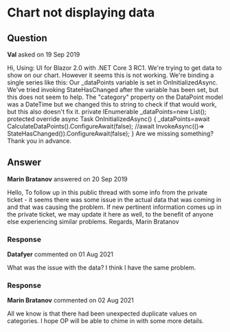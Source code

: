 # Chart not displaying data

## Question

**Val** asked on 19 Sep 2019

Hi, Using: UI for Blazor 2.0 with .NET Core 3 RC1. We're trying to get data to show on our chart. However it seems this is not working. We're binding a single series like this: <TelerikChart> <ChartSeriesItems> <ChartSeries Type="ChartSeriesType.Line" Name="Values" Data="@_dataPoints" Field="@nameof(DataPoint.Value)" CategoryField="@nameof(DataPoint.Category)" /> </ChartSeriesItems> <ChartLegend Position="Telerik.Blazor.ChartLegendPosition.Right" /> </TelerikChart> Our _dataPoints variable is set in OnInitializedAsync. We've tried invoking StateHasChanged after the variable has been set, but this does not seem to help. The "category" property on the DataPoint model was a DateTime but we changed this to string to check if that would work, but this also doesn't fix it. private IEnumerable<DataPoint> _dataPoints=new List<DataPoint>(); protected override async Task OnInitializedAsync() { _dataPoints=await CalculateDataPoints().ConfigureAwait(false); //await InvokeAsync(()=> StateHasChanged()).ConfigureAwait(false); } Are we missing something? Thank you in advance.

## Answer

**Marin Bratanov** answered on 20 Sep 2019

Hello, To follow up in this public thread with some info from the private ticket - it seems there was some issue in the actual data that was coming in and that was causing the problem. If new pertinent information comes up in the private ticket, we may update it here as well, to the benefit of anyone else experiencing similar problems. Regards, Marin Bratanov

### Response

**Datafyer** commented on 01 Aug 2021

What was the issue with the data? I think I have the same problem.

### Response

**Marin Bratanov** commented on 02 Aug 2021

All we know is that there had been unexpected duplicate values on categories. I hope OP will be able to chime in with some more details.
